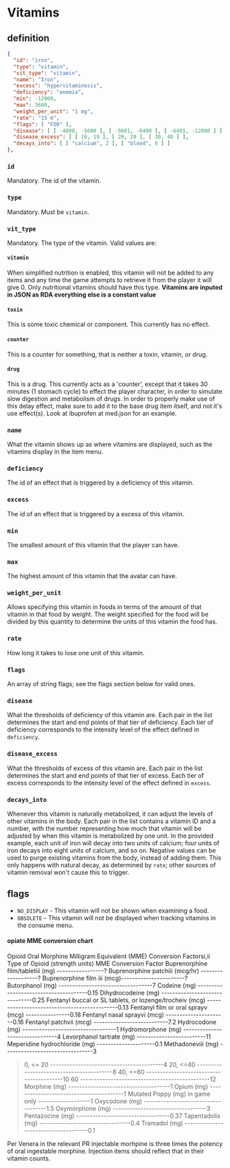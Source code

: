 # Vitamins

## definition

```JSON
{
  "id": "iron",
  "type": "vitamin",
  "vit_type": "vitamin",
  "name": "Iron",
  "excess": "hypervitaminosis",
  "deficiency": "anemia",
  "min": -12000,
  "max": 3600,
  "weight_per_unit": "1 mg",
  "rate": "15 m",
  "flags": [ "FOO" ],
  "disease": [ [ -4800, -5600 ], [ -5601, -6400 ], [ -6401, -12000 ] ],
  "disease_excess": [ [ 10, 19 ], [ 20, 29 ], [ 30, 40 ] ],
  "decays_into": [ [ "calcium", 2 ], [ "blood", 6 ] ]
},
```
### `id`
Mandatory. The id of the vitamin.

### `type`
Mandatory. Must be `vitamin`.

### `vit_type`
Mandatory. The type of the vitamin. Valid values are:

#### `vitamin`
When simplified nutrition is enabled, this vitamin will not be added to any items and any time the game attempts to retrieve it from the player it will give 0.
Only nutritional vitamins should have this type. **Vitamins are inputed in JSON as RDA everything else is a constant value**

#### `toxin`
This is some toxic chemical or component. This currently has no effect.

#### `counter`
This is a counter for something, that is neither a toxin, vitamin, or drug.

#### `drug`
This is a drug. This currently acts as a 'counter', except that it takes 30 minutes (1 stomach cycle) to effect the player character, in order to simulate slow digestion and metabolism of drugs. In order to properly make use of this delay effect, make sure to add it to the base drug item itself, and not it's use effect(s). Look at ibuprofen at med.json for an example.

### `name`
What the vitamin shows up as where vitamins are displayed, such as the vitamins display in the item menu.

### `deficiency`
The id of an effect that is triggered by a deficiency of this vitamin.

### `excess`
The id of an effect that is triggered by a excess of this vitamin.

### `min`
The smallest amount of this vitamin that the player can have.

### `max`
The highest amount of this vitamin that the avatar can have.

### `weight_per_unit`
Allows specifying this vitamin in foods in terms of the amount of that vitamin in that food by weight.
The weight specified for the food will be divided by this quantity to determine the units of this vitamin the food has.

### `rate`
How long it takes to lose one unit of this vitamin.

### `flags`
An array of string flags; see the flags section below for valid ones.

### `disease`
What the thresholds of deficiency of this vitamin are.
Each pair in the list determines the start and end points of that tier of deficiency.
Each tier of deficiency corresponds to the intensity level of the effect defined in `deficiency`.

### `disease_excess`
What the thresholds of excess of this vitamin are.
Each pair in the list determines the start and end points of that tier of excess.
Each tier of excess corresponds to the intensity level of the effect defined in `excess`.


### `decays_into`
Whenever this vitamin is naturally metabolized, it can adjust the levels of other vitamins in the body.
Each pair in the list contains a vitamin ID and a number, with the number representing how much that vitamin will be adjusted by when this vitamin is metabolized by one unit.
In the provided example, each unit of iron will decay into two units of calcium; four units of iron decays into eight units of calcium, and so on.
Negative values can be used to purge existing vitamins from the body, instead of adding them.
This only happens with natural decay, as determined by `rate`; other sources of vitamin removal won't cause this to trigger.

## flags

- ```NO_DISPLAY``` - This vitamin will not be shown when examining a food.
- ```OBSOLETE``` - This vitamin will not be displayed when tracking vitamins in the consume menu.


#### opiate MME conversion chart
Opioid Oral Morphine Milligram Equivalent (MME) Conversion Factorsi,ii
Type of Opioid (strength units) MME Conversion Factor
Buprenorphine film/tabletiii (mg) -----------------?
Buprenorphine patchiii (mcg/hr) -------------------?
Buprenorphine film iii (mcg)-----------------------?
Butorphanol (mg) ----------------------------------7
Codeine (mg) --------------------------------------0.15
Dihydrocodeine (mg) -------------------------------0.25
Fentanyl buccal or SL tablets, or lozenge/trocheiv
(mcg) ---------------------------------------------0.13
Fentanyl film or oral sprayv (mcg) ----------------0.18
Fentanyl nasal sprayvi (mcg) ----------------------0.16
Fentanyl patchvii (mcg) ---------------------------7.2
Hydrocodone (mg) ----------------------------------1
Hydromorphone (mg) --------------------------------4
Levorphanol tartrate (mg) -------------------------11
Meperidine hydrochloride (mg) ---------------------0.1
Methadoneviii (mg) --------------------------------3
>0, <= 20 -----------------------------------------4
>20, <=40 -----------------------------------------8
>40, <=60 -----------------------------------------10
>60 -----------------------------------------------12
Morphine (mg) -------------------------------------1
Opium (mg) ----------------------------------------1
Mutated Poppy (mg) in game only -------------------1
Oxycodone (mg) ------------------------------------1.5
Oxymorphone (mg) ----------------------------------3
Pentazocine (mg) ----------------------------------0.37
Tapentadolix (mg) ---------------------------------0.4
Tramadol (mg) -------------------------------------0.1

Per Venera in the relevant PR injectable morhpine is three times the potency of oral ingestable morphine.  Injection items should reflect that in their vitamin counts.